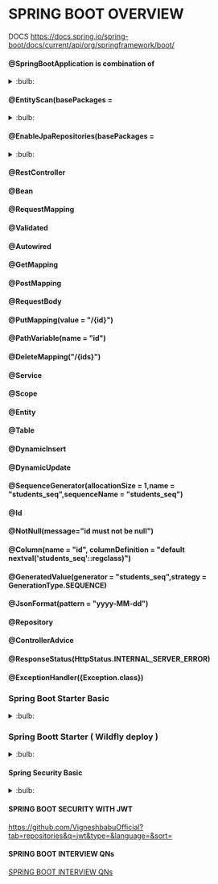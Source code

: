 # SPRING BOOT OVERVIEW

DOCS
https://docs.spring.io/spring-boot/docs/current/api/org/springframework/boot/

#### @SpringBootApplication is combination of
<details>
  <summary>:bulb:</summary>
  
  ```JS
@Configuration (used for Java-based configuration) - if not written means, no issues. But ComponentScan should be written.
@ComponentScan (used for component scanning)  - if not written means, Server will not be accessed.
@EnableAutoConfiguration (used to enable auto-configuration in Spring Boot) - if not written means, Application itself will not  build successfully / deployed.
```
REF: https://docs.spring.io/spring-boot/docs/current/api/org/springframework/boot/autoconfigure/SpringBootApplication.html

![image](https://user-images.githubusercontent.com/70185865/164116420-7d4d863c-7e0d-4406-a7ff-33d9ec58c3e3.png)

</details>

#### @EntityScan(basePackages =
<details>
  <summary>:bulb:</summary>
  
  ```JS
 Using @EntityScan will cause auto-configuration to Set the packages scanned for JPA entities.  
```
REF: 
https://docs.spring.io/spring-boot/docs/current/api/org/springframework/boot/autoconfigure/domain/EntityScan.html

</details>

#### @EnableJpaRepositories(basePackages =
<details>
  <summary>:bulb:</summary>
  
  ```JS
 Annotation to enable JPA repositories. Will scan the package of the annotated configuration class for Spring Data repositories by default.  
```
REF: 
https://docs.spring.io/spring-data/jpa/docs/current/api/org/springframework/data/jpa/repository/config/EnableJpaRepositories.html

</details>

#### @RestController
#### @Bean
#### @RequestMapping
#### @Validated
#### @Autowired
#### @GetMapping
#### @PostMapping
#### @RequestBody
#### @PutMapping(value = "/{id}")
#### @PathVariable(name = "id")
#### @DeleteMapping("/{ids}")
#### @Service
#### @Scope
#### @Entity
#### @Table
#### @DynamicInsert
#### @DynamicUpdate
#### @SequenceGenerator(allocationSize = 1,name = "students_seq",sequenceName = "students_seq")
#### @Id
#### @NotNull(message="id must not be null")
#### @Column(name = "id", columnDefinition = "default nextval('students_seq'::regclass)")
#### @GeneratedValue(generator = "students_seq",strategy = GenerationType.SEQUENCE)
#### @JsonFormat(pattern = "yyyy-MM-dd")
#### @Repository
#### @ControllerAdvice
#### @ResponseStatus(HttpStatus.INTERNAL_SERVER_ERROR)
#### @ExceptionHandler({Exception.class})

### Spring Boot Starter Basic
<details>
  <summary>:bulb:</summary>
  
 @ POM.XML
```JS
<?xml version="1.0" encoding="UTF-8"?>
<project xmlns="http://maven.apache.org/POM/4.0.0"
	xmlns:xsi="http://www.w3.org/2001/XMLSchema-instance"
	xsi:schemaLocation="http://maven.apache.org/POM/4.0.0 https://maven.apache.org/xsd/maven-4.0.0.xsd">
	<modelVersion>4.0.0</modelVersion>
	<parent>
		<groupId>org.springframework.boot</groupId>
		<artifactId>spring-boot-starter-parent</artifactId>
		<version>2.6.7</version>
		<relativePath /> <!-- lookup parent from repository -->
	</parent>
	<groupId>com.spring-boot-basic-access-refresh-tokens-jwt</groupId>
	<artifactId>spring-boot-basic-access-refresh-tokens-jwt</artifactId>
	<version>1</version>
	<packaging>war</packaging>
	<name>spring-boot-basic-access-refresh-tokens-jwt</name>
	<description>Demo project for spring-boot-basic-access-refresh-tokens-jwt</description>
	<properties>
		<java.version>11</java.version>
	</properties>
	<dependencies>
		<dependency>
			<groupId>org.springframework.boot</groupId>
			<artifactId>spring-boot-starter-web</artifactId>
		</dependency>

		<dependency>
			<groupId>org.springframework.boot</groupId>
			<artifactId>spring-boot-starter-tomcat</artifactId>
			<scope>provided</scope>
		</dependency>
    
		<dependency>
			<groupId>org.springframework.boot</groupId>
			<artifactId>spring-boot-starter-test</artifactId>
			<scope>test</scope>
		</dependency>
		    	
	</dependencies>

	<build>
		<finalName>jwt-example</finalName>
		<plugins>
			<plugin>
				<groupId>org.springframework.boot</groupId>
				<artifactId>spring-boot-maven-plugin</artifactId>
			</plugin>
			<!-- <plugin> <groupId>org.wildfly.plugins</groupId> <artifactId>wildfly-maven-plugin</artifactId> 
				<version>2.0.0.Final</version> </plugin> -->
		</plugins>
	</build>

</project>


```
#### @ application.properties
```JS

server.servlet.context-path=/jwt-example
```

</details>



### Spring Boott Starter ( Wildfly deploy )
<details>
  <summary>:bulb:</summary>
  
  @ POM.XML
```JS
<?xml version="1.0" encoding="UTF-8"?>
<project xmlns="http://maven.apache.org/POM/4.0.0"
	xmlns:xsi="http://www.w3.org/2001/XMLSchema-instance"
	xsi:schemaLocation="http://maven.apache.org/POM/4.0.0 https://maven.apache.org/xsd/maven-4.0.0.xsd">
	<modelVersion>4.0.0</modelVersion>
	<parent>
		<groupId>org.springframework.boot</groupId>
		<artifactId>spring-boot-starter-parent</artifactId>
		<version>2.6.7</version>
		<relativePath /> <!-- lookup parent from repository -->
	</parent>
	<groupId>com.spring-boot-basic-access-refresh-tokens-jwt</groupId>
	<artifactId>spring-boot-basic-access-refresh-tokens-jwt</artifactId>
	<version>1</version>
	<packaging>war</packaging>
	<name>spring-boot-basic-access-refresh-tokens-jwt</name>
	<description>Demo project for spring-boot-basic-access-refresh-tokens-jwt</description>
	<properties>
		<java.version>11</java.version>
	</properties>
	<dependencies>
		
    <dependency>
			<groupId>org.springframework.boot</groupId>
			<artifactId>spring-boot-starter-web</artifactId>
			<exclusions>
				<!-- <exclusion> <groupId>org.springframework.boot</groupId> <artifactId>spring-boot-starter-tomcat</artifactId> 
					</exclusion> -->
				<exclusion>
					<groupId>org.springframework.boot</groupId>
					<artifactId>spring-boot-starter-logging</artifactId>
				</exclusion>
			</exclusions>
		</dependency>

		<dependency>
			<groupId>org.springframework.boot</groupId>
			<artifactId>spring-boot-starter-tomcat</artifactId>
			<scope>provided</scope>
		</dependency>

		<dependency>
			<groupId>org.springframework.boot</groupId>
			<artifactId>spring-boot-starter-test</artifactId>
			<scope>test</scope>
		</dependency>
    
		<dependency> 
      <groupId>javax.servlet</groupId> 
      <artifactId>javax.servlet-api</artifactId> 
			<version>3.1.0</version>$NO-MVN-MAN-VER$ 
      <scope>provided</scope> 
    </dependency> -->
	
	</dependencies>

	<build>
		<finalName>jwt-example</finalName>
		<plugins>
			<plugin>
				<groupId>org.springframework.boot</groupId>
				<artifactId>spring-boot-maven-plugin</artifactId>
			</plugin>
			<!-- <plugin> <groupId>org.wildfly.plugins</groupId> <artifactId>wildfly-maven-plugin</artifactId> 
				<version>2.0.0.Final</version> </plugin> -->
		</plugins>
	</build>

</project>


```

@ ......Application class
```JS
If the below configuration missed means, then server routing to controller end-points will be failed

@SpringBootApplication(scanBasePackages = "com.springbootbasicaccessrefreshtokensjwt")
```

</details>



#### Spring Security Basic
<details>
  <summary>:bulb:</summary>
  
 @ POM.XML
```JS

<?xml version="1.0" encoding="UTF-8"?>
<project xmlns="http://maven.apache.org/POM/4.0.0"
	xmlns:xsi="http://www.w3.org/2001/XMLSchema-instance"
	xsi:schemaLocation="http://maven.apache.org/POM/4.0.0 https://maven.apache.org/xsd/maven-4.0.0.xsd">
	<modelVersion>4.0.0</modelVersion>
	<parent>
		<groupId>org.springframework.boot</groupId>
		<artifactId>spring-boot-starter-parent</artifactId>
		<version>2.6.7</version>
		<relativePath /> <!-- lookup parent from repository -->
	</parent>
	<groupId>com.spring-boot-basic-access-refresh-tokens-jwt</groupId>
	<artifactId>spring-boot-basic-access-refresh-tokens-jwt</artifactId>
	<version>1</version>
	<packaging>war</packaging>
	<name>spring-boot-basic-access-refresh-tokens-jwt</name>
	<description>Demo project for spring-boot-basic-access-refresh-tokens-jwt</description>
	<properties>
		<java.version>11</java.version>
	</properties>
	<dependencies>
		<dependency>
			<groupId>org.springframework.boot</groupId>
			<artifactId>spring-boot-starter-web</artifactId>
			<exclusions>
				<!-- <exclusion> <groupId>org.springframework.boot</groupId> <artifactId>spring-boot-starter-tomcat</artifactId> 
					</exclusion> -->
				<exclusion>
					<groupId>org.springframework.boot</groupId>
					<artifactId>spring-boot-starter-logging</artifactId>
				</exclusion>
			</exclusions>
		</dependency>

		<dependency>
			<groupId>org.springframework.boot</groupId>
			<artifactId>spring-boot-starter-tomcat</artifactId>
			<scope>provided</scope>
		</dependency>
		<dependency>
			<groupId>org.springframework.boot</groupId>
			<artifactId>spring-boot-starter-test</artifactId>
			<scope>test</scope>
		</dependency>
		<!-- <dependency> <groupId>javax.servlet</groupId> <artifactId>javax.servlet-api</artifactId> 
			<version>3.1.0</version>$NO-MVN-MAN-VER$ <scope>provided</scope> </dependency> -->
		<dependency>
			<groupId>org.springframework.boot</groupId>
			<artifactId>spring-boot-starter-security</artifactId>
		</dependency>

		<dependency>
			<groupId>org.springframework.security</groupId>
			<artifactId>spring-security-test</artifactId>
			<scope>test</scope>
		</dependency>
	
	</dependencies>

	<build>
		<finalName>jwt-example</finalName>
		<plugins>
			<plugin>
				<groupId>org.springframework.boot</groupId>
				<artifactId>spring-boot-maven-plugin</artifactId>
			</plugin>
			<!-- <plugin> <groupId>org.wildfly.plugins</groupId> <artifactId>wildfly-maven-plugin</artifactId> 
				<version>2.0.0.Final</version> </plugin> -->
		</plugins>
	</build>

</project>


```
#### @ application.properties file
```JS
spring.security.user.name=user
spring.security.user.password=password

```
![image](https://user-images.githubusercontent.com/70185865/166185456-a253153d-dc02-413e-a8cd-d35191f3e742.png)



</details>

#### SPRING BOOT SECURITY WITH JWT

https://github.com/VigneshbabuOfficial?tab=repositories&q=jwt&type=&language=&sort=


#### SPRING BOOT INTERVIEW QNs
[SPRING BOOT INTERVIEW QNs](https://github.com/VigneshbabuOfficial/programming-overview-interview-questions-answers/blob/main/java-and-springboot-db-qns-ans.md#spring-questions--answers)
